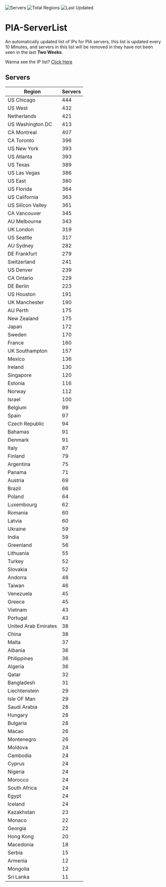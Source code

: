 ![Servers](https://img.shields.io/badge/Servers-13,056-darkgreen)
![Total Regions](https://img.shields.io/badge/Total_Regions-97-darkgreen)
![Last Updated](https://img.shields.io/badge/Last_Updated-December_16_2024_21:31_EST-darkgreen)

# PIA-ServerList
An automatically updated list of IPs for PIA servers, this list is updated every 10 Minutes, and servers in this list will be removed in they have not been seen in the last **Two Weeks**.

Wanna see the IP list? [Click Here](./servers.json)

## Servers
| Region               | Servers |
|----------------------|---------|
| US Chicago | 444 |
| US West | 432 |
| Netherlands | 421 |
| US Washington DC | 413 |
| CA Montreal | 407 |
| CA Toronto | 396 |
| US New York | 393 |
| US Atlanta | 393 |
| US Texas | 389 |
| US Las Vegas | 386 |
| US East | 380 |
| US Florida | 364 |
| US California | 363 |
| US Silicon Valley | 361 |
| CA Vancouver | 345 |
| AU Melbourne | 343 |
| UK London | 319 |
| US Seattle | 317 |
| AU Sydney | 282 |
| DE Frankfurt | 279 |
| Switzerland | 241 |
| US Denver | 239 |
| CA Ontario | 229 |
| DE Berlin | 223 |
| US Houston | 191 |
| UK Manchester | 190 |
| AU Perth | 175 |
| New Zealand | 175 |
| Japan | 172 |
| Sweden | 170 |
| France | 160 |
| UK Southampton | 157 |
| Mexico | 136 |
| Ireland | 130 |
| Singapore | 120 |
| Estonia | 116 |
| Norway | 112 |
| Israel | 100 |
| Belgium | 99 |
| Spain | 97 |
| Czech Republic | 94 |
| Bahamas | 91 |
| Denmark | 91 |
| Italy | 87 |
| Finland | 79 |
| Argentina | 75 |
| Panama | 71 |
| Austria | 69 |
| Brazil | 66 |
| Poland | 64 |
| Luxembourg | 62 |
| Romania | 60 |
| Latvia | 60 |
| Ukraine | 59 |
| India | 59 |
| Greenland | 56 |
| Lithuania | 55 |
| Turkey | 52 |
| Slovakia | 52 |
| Andorra | 48 |
| Taiwan | 46 |
| Venezuela | 45 |
| Greece | 45 |
| Vietnam | 43 |
| Portugal | 43 |
| United Arab Emirates | 38 |
| China | 38 |
| Malta | 37 |
| Albania | 36 |
| Philippines | 36 |
| Algeria | 36 |
| Qatar | 32 |
| Bangladesh | 31 |
| Liechtenstein | 29 |
| Isle OF Man | 29 |
| Saudi Arabia | 28 |
| Hungary | 28 |
| Bulgaria | 28 |
| Macao | 26 |
| Montenegro | 26 |
| Moldova | 24 |
| Cambodia | 24 |
| Cyprus | 24 |
| Nigeria | 24 |
| Morocco | 24 |
| South Africa | 24 |
| Egypt | 24 |
| Iceland | 24 |
| Kazakhstan | 23 |
| Monaco | 22 |
| Georgia | 22 |
| Hong Kong | 20 |
| Macedonia | 18 |
| Serbia | 15 |
| Armenia | 12 |
| Mongolia | 12 |
| Sri Lanka | 11 |